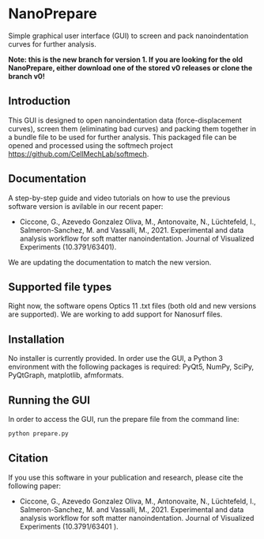 # NanoPrepare 
Simple graphical user interface (GUI) to screen and pack nanoindentation curves for further analysis.

**Note: this is the new branch for version 1. If you are looking for the old NanoPrepare, either download one of the stored v0 releases or clone the branch v0!**

## Introduction 
This GUI  is designed to open nanoindentation data (force-displacement curves), screen them (eliminating bad curves) and packing them together in a bundle file to be used for further analysis. This packaged file can be opened and processed using the softmech project https://github.com/CellMechLab/softmech.

## Documentation 
A step-by-step guide and video tutorials on how to use the previous software version is avilable in our recent paper:

- Ciccone, G., Azevedo Gonzalez Oliva, M., Antonovaite, N., Lüchtefeld, I., Salmeron-Sanchez, M. and Vassalli, M., 2021. Experimental and data analysis workflow for soft matter nanoindentation. Journal of Visualized Experiments (10.3791/63401).

We are updating the documentation to match the new version.

## Supported file types 
Right now, the software opens Optics 11 .txt files (both old and new versions are supported). We are working to add support for Nanosurf files.

## Installation 
No installer is currently provided. In order use the GUI, a Python 3 environment with the following packages is required: PyQt5, NumPy, SciPy, PyQtGraph, matplotlib, afmformats.

## Running the GUI 
In order to access the GUI, run the prepare file from the command line:
```bash
python prepare.py 
```

## Citation 
If you use this software in your publication and research, please cite the following paper: 

- Ciccone, G., Azevedo Gonzalez Oliva, M., Antonovaite, N., Lüchtefeld, I., Salmeron-Sanchez, M. and Vassalli, M., 2021. Experimental and data analysis workflow for soft matter nanoindentation. Journal of Visualized Experiments (10.3791/63401
).
